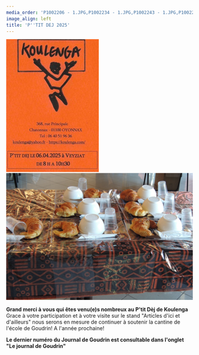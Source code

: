 ```yaml
---
media_order: 'P1002206 - 1.JPG,P1002234 - 1.JPG,P1002243 - 1.JPG,P1002252 - 1.JPG,Colette 3.JPG,2022-12-17-10-16-12.jpg,DSCN0285 - Copie.JPG,2022-12-17-10-20-18 6.jpg,Départ d''un groupe.JPG,2024-12-15 à 20.49.32 3.jpg,VOEUX KOULENGA 2025 site.jpg,1 Bulletin adhésion 2025.png,Cantine mai 2024.jpg,Flyer 2025.jpg,DSCN0729.JPG,DSCN0726 - Copie.JPG'
image_align: left
title: 'P''TIT DEJ 2025'
---
```


![Flyer%202025](Flyer%202025.jpg "Flyer%202025")![DSCN0729](DSCN0729.JPG "DSCN0729")

**Grand merci à vous qui êtes venu(e)s nombreux au P'tit Dèj de Koulenga**
Grace à votre participation et à votre visite sur le stand "Articles d'ici et d'ailleurs" nous serons en mesure de continuer à soutenir la cantine de l'école de Goudrin!
A l'année prochaine!

**Le dernier numéro du Journal de Goudrin est consultable dans l'onglet  "Le journal de Goudrin"**



